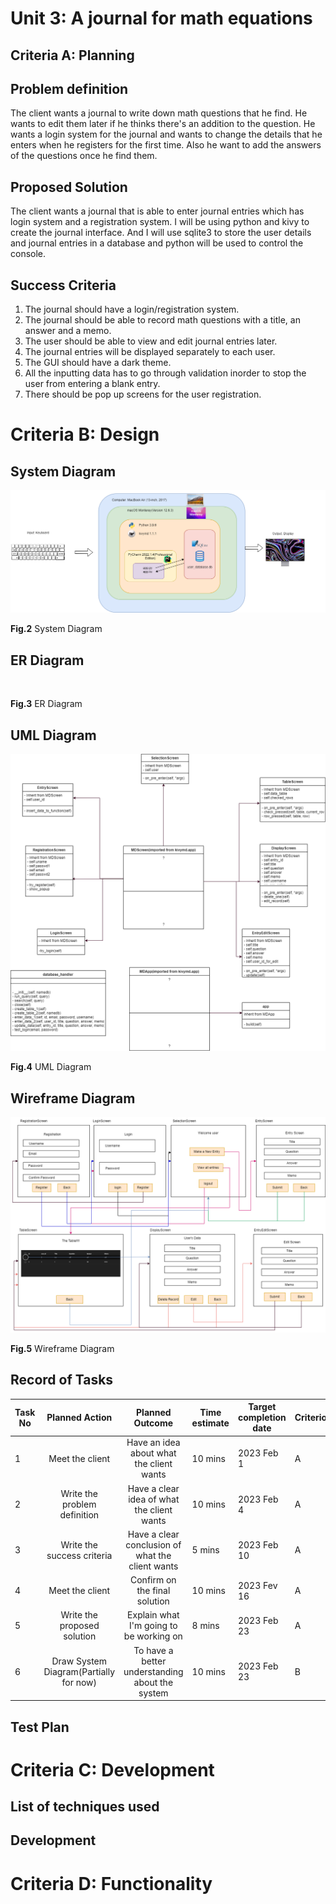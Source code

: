 # Unit 3: A journal for math equations

## Criteria A: Planning

## Problem definition
The client wants a journal to write down math questions that he find. He wants to edit them later if he thinks there's an addition to the question. He wants a login system for the journal and wants to change the details that he enters when he registers for the first time. Also he want to add the answers of the questions once he find them.

## Proposed Solution
The client wants a journal that is able to enter journal entries which has login system and a registration system. I will be using python and kivy to create the journal interface. And I will use sqlite3 to store the user details and journal entries in a database and python will be used to control the console.

## Success Criteria
1. The journal should have a login/registration system.
2. The journal should be able to record math questions with a title, an answer and a memo.
3. The user should be able to view and edit journal entries later.
4. The journal entries will be displayed separately to each user.
5. The GUI should have a dark theme.
6. All the inputting data has to go through validation inorder to stop the user from entering a blank entry.
7. There should be pop up screens for the user registration.


# Criteria B: Design

## System Diagram
![](https://github.com/thumulakaru/Unit-3--repo/blob/main/Project/Sys_diagram.drawio.png)

**Fig.2** System Diagram 

## ER Diagram
![]()

**Fig.3** ER Diagram 

## UML Diagram
![](https://github.com/thumulakaru/Unit-3--repo/blob/main/Project/UML_diag.png.png)

**Fig.4** UML Diagram

## Wireframe Diagram
![](https://github.com/thumulakaru/Unit-3--repo/blob/main/Project/Wireframe_diag.png.png)

**Fig.5** Wireframe Diagram

## Record of Tasks
| Task No |             Planned Action             |                  Planned Outcome                 | Time estimate | Target completion date | Criterion |
|---------|:--------------------------------------:|:------------------------------------------------:|---------------|------------------------|-----------|
| 1       | Meet the client                        | Have an idea about what the client wants         | 10 mins       | 2023 Feb 1             | A         |
| 2       | Write the problem definition           | Have a clear idea of what the client wants       | 10 mins       | 2023 Feb 4             | A         |
| 3       | Write the success criteria             | Have a clear conclusion of what the client wants | 5 mins        | 2023 Feb 10            | A         |
| 4       | Meet the client                        | Confirm on the final solution                    | 10 mins       | 2023 Fev 16            | A         |
| 5       | Write the proposed solution            | Explain what I'm going to be working on          | 8 mins        | 2023 Feb 23            | A         |
| 6       | Draw System Diagram(Partially for now) | To have a better understanding about the system  | 10 mins       | 2023 Feb 23            | B         |

## Test Plan

# Criteria C: Development

## List of techniques used

## Development


# Criteria D: Functionality
